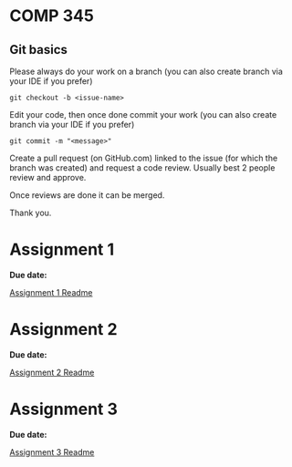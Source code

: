 # COMP 345

## Git basics

Please always do your work on a branch (you can also create branch via your IDE if you prefer)
```
git checkout -b <issue-name>
```

Edit your code, then once done commit your work (you can also create branch via your IDE if you prefer)
```
git commit -m "<message>"
```

Create a pull request (on GitHub.com) linked to the issue (for which the branch was created) and request a code review. Usually best 2 people review and approve.

Once reviews are done it can be merged.

Thank you.

# Assignment 1

**Due date:**

[Assignment 1 Readme](Assignment1.md)

# Assignment 2

**Due date:**

[Assignment 2 Readme](Assignment2.md)

# Assignment 3

**Due date:**

[Assignment 3 Readme](Assignment2.md)
